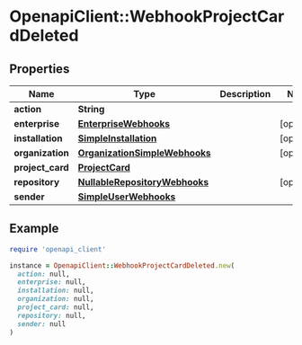 # OpenapiClient::WebhookProjectCardDeleted

## Properties

| Name | Type | Description | Notes |
| ---- | ---- | ----------- | ----- |
| **action** | **String** |  |  |
| **enterprise** | [**EnterpriseWebhooks**](EnterpriseWebhooks.md) |  | [optional] |
| **installation** | [**SimpleInstallation**](SimpleInstallation.md) |  | [optional] |
| **organization** | [**OrganizationSimpleWebhooks**](OrganizationSimpleWebhooks.md) |  | [optional] |
| **project_card** | [**ProjectCard**](ProjectCard.md) |  |  |
| **repository** | [**NullableRepositoryWebhooks**](NullableRepositoryWebhooks.md) |  | [optional] |
| **sender** | [**SimpleUserWebhooks**](SimpleUserWebhooks.md) |  |  |

## Example

```ruby
require 'openapi_client'

instance = OpenapiClient::WebhookProjectCardDeleted.new(
  action: null,
  enterprise: null,
  installation: null,
  organization: null,
  project_card: null,
  repository: null,
  sender: null
)
```

